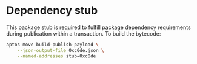 # Dependency stub

This package stub is required to fulfill package dependency requirements during
publication within a transaction. To build the bytecode:

```sh
aptos move build-publish-payload \
    --json-output-file 0xc0de.json \
    --named-addresses stub=0xc0de
```
